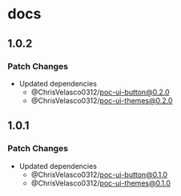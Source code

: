 # docs

## 1.0.2

### Patch Changes

- Updated dependencies
  - @ChrisVelasco0312/poc-ui-button@0.2.0
  - @ChrisVelasco0312/poc-ui-themes@0.2.0

## 1.0.1

### Patch Changes

- Updated dependencies
  - @ChrisVelasco0312/poc-ui-button@0.1.0
  - @ChrisVelasco0312/poc-ui-themes@0.1.0
